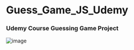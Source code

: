 # Guess_Game_JS_Udemy
### Udemy Course Guessing Game Project

![image](https://user-images.githubusercontent.com/74866082/166975140-a7081f8d-b225-4fa5-9d0d-a6b6a81f6304.png)
